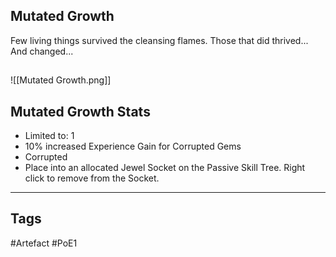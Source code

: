 ## Mutated Growth
Few living things survived the cleansing flames.
Those that did thrived...
And changed...
##
![[Mutated Growth.png]]
## Mutated Growth Stats
- Limited to: 1
- 10% increased Experience Gain for Corrupted Gems
- Corrupted
- Place into an allocated Jewel Socket on the Passive Skill Tree. Right click to remove from the Socket.


---
## Tags
#Artefact
#PoE1